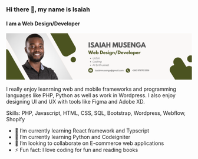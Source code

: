 ### Hi there 👋, my name is Isaiah
#### I am a Web Design/Developer
![I am a Web Design/Developer](https://github.com/Isaiah-Musenga/Isaiah-Musenga/blob/main/Isaiah%20Musenga.png)

I really enjoy leanrning web and mobile frameworks and programming languages like PHP, Python as well as work in Wordpress. I also enjoy designing UI and UX with tools like Figma and Adobe XD.

Skills: PHP, Javascript, HTML, CSS, SQL, Bootstrap, Wordpress, Webflow, Shopify

- 🔭 I’m currently learning React framework and Typscript 
- 🌱 I’m currently learning Python and Codeigniter 
- 👯 I’m looking to collaborate on E-commerce web applications 
- ⚡ Fun fact: I love coding for fun and reading books 






